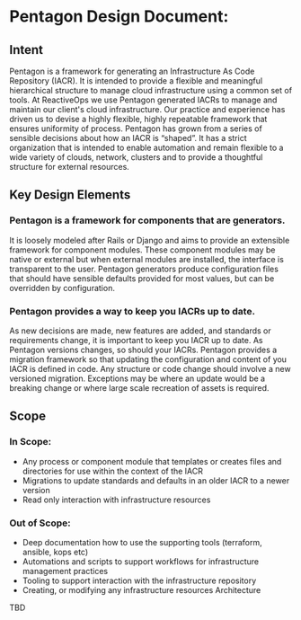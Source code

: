 # Pentagon Design Document:

## Intent

Pentagon is a framework for generating an Infrastructure As Code Repository (IACR). It is intended to provide a flexible and meaningful hierarchical structure to manage cloud infrastructure using a common set of tools. At ReactiveOps we use Pentagon generated IACRs to manage and maintain our client's cloud infrastructure. Our practice and experience has driven us to devise a highly flexible, highly repeatable framework that ensures uniformity of process. Pentagon has grown from a series of sensible decisions about how an IACR is “shaped”. It has a strict organization that is intended to enable automation and remain flexible to a wide variety of clouds, network, clusters and to provide a thoughtful structure for external resources.

## Key Design Elements

### Pentagon is a framework for components that are generators.

It is loosely modeled after Rails or Django and aims to provide an extensible framework for component modules. These component modules may be native or external but when external modules are installed, the interface is transparent to the user. Pentagon generators produce configuration files that should have sensible defaults provided for most values, but can be overridden by configuration.

### Pentagon provides a way to keep you IACRs up to date.

As new decisions are made, new features are added, and standards or requirements change, it is important to keep you IACR up to date. As Pentagon versions changes, so should your IACRs. Pentagon provides a migration framework so that updating the configuration and content of you IACR is defined in code. Any structure or code change should involve a new versioned migration. Exceptions may be where an update would be a breaking change or where large scale recreation of assets is required.

## Scope

### In Scope:

- Any process or component module that templates or creates files and directories for use within the context of the IACR
- Migrations to update standards and defaults in an older IACR to a newer version
- Read only interaction with infrastructure resources

### Out of Scope:

- Deep documentation how to use the supporting tools (terraform, ansible, kops etc)
- Automations and scripts to support workflows for infrastructure management practices
- Tooling to support interaction with the infrastructure repository
- Creating, or modifying any infrastructure resources
Architecture

TBD
